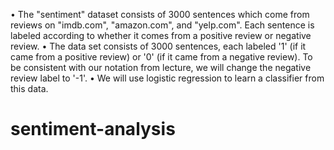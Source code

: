 •	The "sentiment" dataset consists of 3000 sentences which come from reviews on "imdb.com", "amazon.com", and "yelp.com". Each sentence is labeled according to whether it comes from a positive review or negative review.
•	The data set consists of 3000 sentences, each labeled '1' (if it came from a positive review) or '0' (if it came from a negative review). To be consistent with our notation from lecture, we will change the negative review label to '-1'.
•	We will use logistic regression to learn a classifier from this data.
# sentiment-analysis
